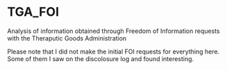 # TGA_FOI
Analysis of information obtained through Freedom of Information requests with the Theraputic Goods Administration

Please note that I did not make the initial FOI requests for everything here. Some of them I saw on the discolosure log and found interesting.


